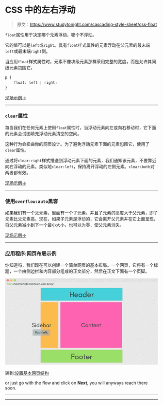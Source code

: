 # CSS 中的左右浮动

> 原文：<https://www.studytonight.com/cascading-style-sheet/css-float>

`float`属性用于决定哪个元素浮动，哪个不浮动。

它的值可以是`left`或`right`。具有`float`样式属性的元素浮动在父元素的最末端`left`或最末端`right`侧。

当应用`float`样式属性时，元素不像块级元素那样采用完整的宽度，而是允许其同级元素包围它。

```html
p {
    float: left | right;
}
```

[现场示例→](/code/playground/web?file=css-float_right)

* * *

### `clear`属性

每当我们在任何元素上使用`float`属性时，当浮动元素向左或向右移动时，它下面的元素会试图填充浮动元素清空的空间。

这种行为会扭曲你的网页设计。为了避免浮动元素下面的元素包围它，使用了`clear`属性。

通过将`clear:right`样式推送到浮动元素下面的元素，我们通知该元素，不要靠近向右浮动的元素。类似地`clear:left`，保持离开浮动的左侧元素。`clear:both`对两者都有效。

[现场示例→](/code/playground/web?file=css-clear_right)

* * *

### 使用`overflow:auto`黑客

如果我们有一个父元素，里面有一个子元素。并且子元素的高度大于父元素，即子元素比父元素高。现在，如果子元素是浮动的，它会离开父元素并在它上面呈现，将父元素减小到下一个最小大小，也可以为零，使父元素消失。

[现场示例→](/code/playground/web?file=css-overflow_auto_hack)

* * *

### 应用程序:网页布局示例

你知道吗，我们现在可以创建一个简单网页的基本布局。一个网页，它将有一个标题，一个由侧边栏和内容部分组成的正文部分，然后在正文下面有一个页脚。

![Basic webpage layout with css](img/18ced4c493f53b3b3f630e4db3017964.png)

转到:[设置基本网页结构](basic-webpage-structure)

or just go with the flow and click on **Next**, you will anyways reach there soon.

* * *

* * *